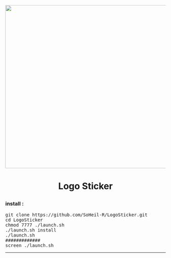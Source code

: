 <p align="center"> <img src="http://uupload.ir/files/1lm_sohei_ds.png" width="512">
<h1><p align="center">Logo Sticker


<h3 align="left"> <strong>install :</strong>
</h3>

<pre>
<span>git clone https://github.com/SoHeil-R/LogoSticker.git</span>
<span>cd LogoSticker</span>
<span>chmod 7777 ./launch.sh</span>
<span>./launch.sh install</span>
<span>./launch.sh </span>
<span>#############</span>
<span>screen ./launch.sh </span>
</pre>
* * *
